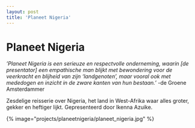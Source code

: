 ```yaml
---
layout: post
title: 'Planeet Nigeria'
---
```

# Planeet Nigeria

*’Planeet Nigeria is een serieuze en respectvolle onderneming, waarin [de presentator] een empathische man blijkt met bewondering voor de veerkracht en blijheid van zijn ‘landgenoten’, maar vooral ook met mededogen en inzicht in de zware kanten van hun bestaan.’* -de Groene Amsterdammer

Zesdelige reisserie over Nigeria, het land in West-Afrika waar alles groter, gekker en heftiger lijkt. Gepresenteerd door Ikenna Azuike.

{% image="projects/planeetnigeria/planeet_nigeria.jpg" %}
